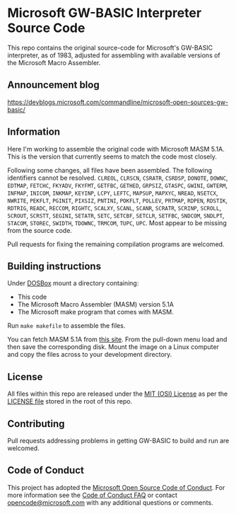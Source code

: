 # Microsoft GW-BASIC Interpreter Source Code

This repo contains the original source-code for Microsoft's GW-BASIC interpreter, as of 1983,
adjusted for assembling with available versions of the Microsoft Macro Assembler.

## Announcement blog
https://devblogs.microsoft.com/commandline/microsoft-open-sources-gw-basic/

## Information

Here I'm working to assemble the original code with Microsoft MASM 5.1A.
This is the version that currently seems to match the code most closely.

Following some changes, all files have been assembled.
The following identifiers cannot be resolved.
`CLREOL`,
`CLRSCN`,
`CSRATR`,
`CSRDSP`,
`DONOTE`,
`DOWNC`,
`EDTMAP`,
`FETCHC`,
`FKYADV`,
`FKYFMT`,
`GETFBC`,
`GETHED`,
`GRPSIZ`,
`GTASPC`,
`GWINI`,
`GWTERM`,
`INFMAP`,
`INICOM`,
`INKMAP`,
`KEYINP`,
`LCPY`,
`LEFTC`,
`MAPSUP`,
`MAPXYC`,
`NREAD`,
`NSETCX`,
`NWRITE`,
`PEKFLT`,
`PGINIT`,
`PIXSIZ`,
`PNTINI`,
`POKFLT`,
`POLLEV`,
`PRTMAP`,
`RDPEN`,
`RDSTIK`,
`RDTRIG`,
`READC`,
`RECCOM`,
`RIGHTC`,
`SCALXY`,
`SCANL`,
`SCANR`,
`SCRATR`,
`SCRINP`,
`SCROLL`,
`SCROUT`,
`SCRSTT`,
`SEGINI`,
`SETATR`,
`SETC`,
`SETCBF`,
`SETCLR`,
`SETFBC`,
`SNDCOM`,
`SNDLPT`,
`STACOM`,
`STOREC`,
`SWIDTH`,
`TDOWNC`,
`TRMCOM`,
`TUPC`,
`UPC`.
Most appear to be missing from the source code.


Pull requests for fixing the remaining compilation programs are welcomed.

## Building instructions
Under [DOSBox](https://www.dosbox.com/) mount a directory containing:
* This code
* The Microsoft Macro Assembler (MASM) version 5.1A
* The Microsoft make program that comes with MASM.

Run `make makefile` to assemble the files.

You can fetch MASM 5.1A from
[this site](https://www.pcjs.org/software/pcx86/lang/microsoft/masm/4.00/).
From the pull-down menu load and then save the corresponding disk.
Mount the image on a Linux computer and copy the files across to
your development directory.

## License

All files within this repo are released under the [MIT (OSI) License]( https://en.wikipedia.org/wiki/MIT_License) as per the [LICENSE file](https://github.com/Microsoft/GW-BASIC/blob/master/LICENSE) stored in the root of this repo.

## Contributing

Pull requests addressing problems in getting GW-BASIC to build and run
are welcomed.

## Code of Conduct

This project has adopted the [Microsoft Open Source Code of Conduct](https://opensource.microsoft.com/codeofconduct/).  For more information see the [Code of Conduct FAQ](https://opensource.microsoft.com/codeofconduct/faq/) or contact [opencode@microsoft.com](mailto:opencode@microsoft.com) with any additional questions or comments.
